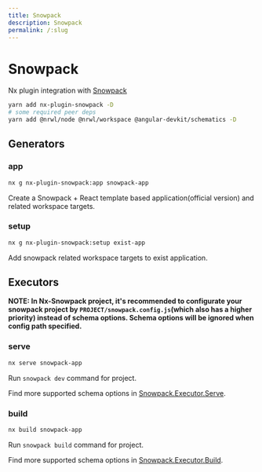 ```yaml
---
title: Snowpack
description: Snowpack
permalink: /:slug
---
```


# Snowpack

Nx plugin integration with [Snowpack](https://www.snowpack.dev/)

```bash
yarn add nx-plugin-snowpack -D
# some required peer deps
yarn add @nrwl/node @nrwl/workspace @angular-devkit/schematics -D
```

## Generators

### app

```bash
nx g nx-plugin-snowpack:app snowpack-app
```

Create a Snowpack + React template based application(official version) and related workspace targets.

### setup

```bash
nx g nx-plugin-snowpack:setup exist-app
```

Add snowpack related workspace targets to exist application.

## Executors

**NOTE: In Nx-Snowpack project, it's recommended to configurate your snowpack project by `PROJECT/snowpack.config.js`(which also has a higher priority) instead of schema options. Schema options will be ignored when config path specified.**

### serve

```bash
nx serve snowpack-app
```

Run `snowpack dev` command for project.

Find more supported schema options in [Snowpack.Executor.Serve](/packages/nx-plugin-snowpack/src/executors/serve/schema.json).

### build

```bash
nx build snowpack-app
```

Run `snowpack build` command for project.

Find more supported schema options in [Snowpack.Executor.Build](/packages/nx-plugin-snowpack/src/executors/build/schema.json).
